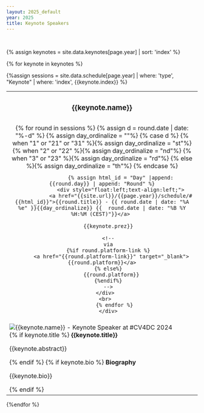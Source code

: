 ```yaml
---
layout: 2025_default
year: 2025
title: Keynote Speakers
---
```


<br>

{% assign keynotes = site.data.keynotes[page.year] | sort: 'index' %}



{% for keynote in keynotes %}

{%assign sessions = site.data.schedule[page.year] | where: 'type', "Keynote" | where: 'index', {{keynote.index}} %}


<table class="table  table-striped" id="{{keynote.name | remove: " "}}">
<tr class="bg-dark text-light">
   <th colspan="2"  style="text-align:center;"><h3>{{keynote.name}}</h3>
   </th>
</tr>
<tr></tr>
<tr>
	<td style="text-align:center; padding:10px;">
		<div style="float:left;">
			{% for round in sessions %}
				{% assign d = round.date | date: "%-d" %}
				{% assign day_ordinalize = ""%}
				{% case d %}
				  {% when "1" or "21" or "31" %}{% assign day_ordinalize = "st"%}
				  {% when "2" or "22" %}{% assign day_ordinalize = "nd"%}
				  {% when "3" or "23" %}{% assign day_ordinalize = "rd"%}
				  {% else %}{% assign day_ordinalize = "th"%}
				{% endcase %}
			
				{% assign html_id = "Day" |append: {{round.day}} | append: "Round" %}
				<div style="float:left;text-align:left;">
				<a href="{{site.url}}/{{page.year}}/schedule/#{{html_id}}">{{round.title}} - {{ round.date | date: "%A %e" }}{{day_ordinalize}} {{  round.date | date: "%B %Y %H:%M (CEST)"}}</a> 

        {{keynote.prez}}
        
        <!--
        via
        {%if round.platform-link %}
          <a href="{{round.platform-link}}" target="_blank">{{round.platform}}</a>
        {% else%}
          {{round.platform}}
        {%endif%}
        -->
      </div>
      <br>
			{% endfor %}
		</div>
	
  <!--
  <div style="float:right; text-align: right;">
			Chaired by<br>
			<b>{{sessions[0].chairs}}</b>
	</div>
  -->
	
  </td>
</tr>
<tr>
	<td>
		<div class="row">
			<div class="col-sm-3">
				<div class="container-fluid">
							<img class="rounded mx-auto d-block" style="margin:auto;" src="{{site.url}}/{{keynote.image}}" alt="{{keynote.name}} - Keynote Speaker at #CV4DC 2024" style="height:200px;float: right;margin:10px;"/>
				</div>
			</div>
			<div class="col-sm-9">
				<div style="container-fluid;">
					{% if keynote.title %}
					<b>{{keynote.title}}</b>
					<p>{{keynote.abstract}}</p>
					{% endif %}
					{% if keynote.bio %}
					<b>Biography</b>
					<p>{{keynote.bio}}</p>
					{% endif %}
				</div>
			</div>
		</div>
	</td>
</tr>

</table>
{%endfor %}





